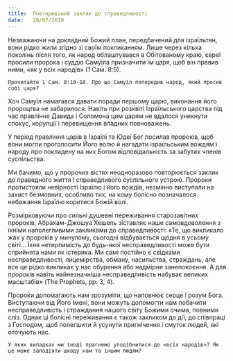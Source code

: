 ```yaml
---
title:  Повторюваний заклик до справедливості
date:   28/07/2019
---
```


Незважаючи на докладний Божий план, передбачений для ізраїльтян, вони рідко жили згідно зі своїм покликанням. Лише через кілька поколінь після того, як народ облаштувався в Обітованому краю, євреї просили пророка і суддю Самуїла призначити їм царя, щоб він правив ними, «як у всіх народів» (1 Сам. 8:5).

`Прочитайте 1 Сам. 8:10-18. Про що Самуїл попередив народ, який просив собі царя?`

Хоч Самуїл намагався давати поради першому царю, виконання його пророцтва не забарилося. Навіть при розквіті Ізраїльського царства під час правління Давида і Соломона цим царям не вдалося уникнути спокус, корупції і перевищення владних повноважень.

У період правління царів в Ізраїлі та Юдеї Бог посилав пророків, щоб вони могли проголосити Його волю й нагадати ізраїльським вождям і народу про покладену на них Богом відповідальність за забутих членів суспільства.

Ми бачимо, що у пророчих вістях неодноразово повторюється заклик до праведного життя і справедливого суспільного устрою. Пророки протистояли невірності Ізраїлю і його вождів, незмінно виступали на захист безмовних, особливо тих, на кому болісно позначалося небажання Ізраїлю коритися Божій волі.

Розмірковуючи про сильні душевні переживання старозавітних пророків, Абрахам-Джошуа Хешель зіставляє наше самовдоволення з їхніми наполегливими закликами до справедливості: «Те, що викликало жах у пророків у минулому, сьогодні відбувається щодня в усьому світі... Їхня нетерпимість до будь-якої несправедливості може бути сприйнята нами як істерика. Ми самі постійно є свідками несправедливості, лицемірства, обману, насильства, страждань, але все це рідко викликає у нас обурення або надмірне занепокоєння. А для пророків навіть найнезначніша несправедливість набуває великих масштабів» (The Prophets, pp. 3, 4).

Пророки допомагають нам зрозуміти, що наповнює серце і розум Бога. Виступаючи від Його Імені, вони можуть допомогти нам побачити несправедливість і страждання нашого світу Божими очима, повними сліз. Однак ці болісні переживання є також закликом до дії, до співпраці з Господом, щоб полегшити й усунути пригнічення і смуток людей, які оточують нас.

`У яких випадках ми іноді прагнемо уподібнитися до «всіх народів»? Як це може заподіяти шкоду нам та іншим людям?`
